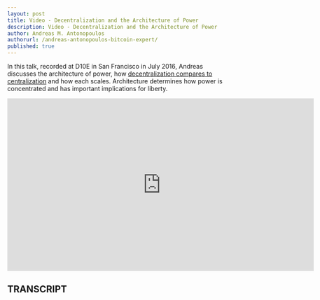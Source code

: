 ```yaml
---
layout: post
title: Video - Decentralization and the Architecture of Power
description: Video - Decentralization and the Architecture of Power
author: Andreas M. Antonopoulos
authorurl: /andreas-antonopoulos-bitcoin-expert/
published: true
---
```


<p>In this talk, recorded at D10E in San Francisco in July 2016, Andreas discusses the architecture of power, how <a href="/making-decentralized-economic-policy/">decentralization compares to centralization</a> and how each scales. Architecture determines how power is concentrated and has important implications for liberty.</p>

<center><iframe width="700" height="394" src="https://www.youtube.com/embed/QlYgNH2t43U?list=PLPQwGV1aLnTthcG265_FYSaV24hFScvC0" frameborder="0" allowfullscreen></iframe></center>

<h2>TRANSCRIPT</h2>
